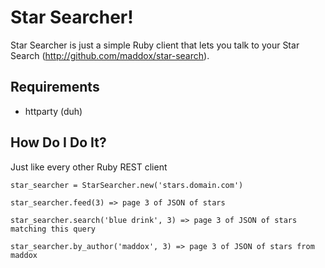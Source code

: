 # Star Searcher!

Star Searcher is just a simple Ruby client that lets you talk to your Star Search (http://github.com/maddox/star-search).

## Requirements

* httparty (duh)

## How Do I Do It?

Just like every other Ruby REST client

	star_searcher = StarSearcher.new('stars.domain.com')

	star_searcher.feed(3) => page 3 of JSON of stars
	
	star_searcher.search('blue drink', 3) => page 3 of JSON of stars matching this query
	
	star_searcher.by_author('maddox', 3) => page 3 of JSON of stars from maddox
